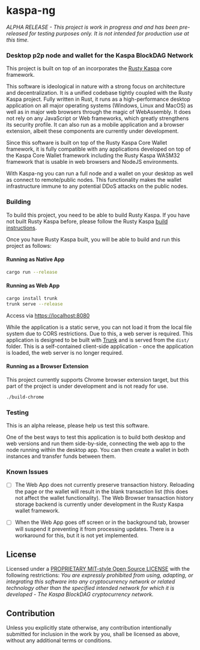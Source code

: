 # kaspa-ng

_ALPHA RELEASE - This project is work in progress and and has been pre-released for testing purposes only._
_It is not intended for production use at this time._

### Desktop p2p node and wallet for the Kaspa BlockDAG Network

This project is built on top of an incorporates the [Rusty Kaspa](https://github.com/kaspanet/rusty-kaspa) core framework.

This software is ideological in nature with a strong focus on architecture and decentralization. It is a unified codebase tightly coupled with the Rusty Kaspa project. Fully written in Rust, it runs as a high-performance desktop application on all major operating systems (Windows, Linux and MacOS) as well as in major web browsers through the magic of WebAssembly. It does not rely on any JavaScript or Web frameworks, which greatly strengthens its security profile. It can also run as a mobile application and a browser extension, albeit these components are currently under development.

Since this software is built on top of the Rusty Kaspa Core Wallet framework, it is fully compatible with any applications developed on top of the Kaspa Core Wallet framework including the Rusty Kaspa WASM32 framework that is usable in web browsers and NodeJS environments.

With Kaspa-ng you can run a full node and a wallet on your desktop as well as connect to remote/public nodes. This functionality makes the wallet infrastructure immune to any potential DDoS attacks on the public nodes.

### Building

To build this project, you need to be able to build Rusty Kaspa. If you have not built Rusty Kaspa before, please follow the Rusty Kaspa [build instructions](https://github.com/kaspanet/rusty-kaspa/blob/master/README.md).

Once you have Rusty Kaspa built, you will be able to build and run this project as follows:

#### Running as Native App
```bash
cargo run --release
```

#### Running as Web App
```bash
cargo install trunk
trunk serve --release
```
Access via [https://localhost:8080](https://localhost:8080)

While the application is a static serve, you can not load it from the local file system due to CORS restrictions. Due to this, a web server is required. This application is designed to be built with [Trunk](https://trunkrs.dev/) and is served from the `dist/` folder.  This is a self-contained client-side application - once the application is loaded, the web server is no longer required.

#### Running as a Browser Extension

This project currently supports Chrome browser extension target, but this part of the project is under development and is not ready for use.

```bash
./build-chrome
```

### Testing

This is an alpha release, please help us test this software.

One of the best ways to test this application is to build both desktop and web versions and run them side-by-side, connecting the web app to the node running within the desktop app. You can then create a wallet in both instances and transfer funds between them.

### Known Issues

- [ ] The Web App does not currently preserve transaction history. Reloading the page or the wallet will result in the blank transaction list (this does not affect the wallet functionality).  The Web Browser transaction history storage backend is currently under development in the Rusty Kaspa wallet framework.
- [ ] When the Web App goes off screen or in the background tab, browser will suspend it preventing it from processing updates. There is a workaround for this, but it is not yet implemented.


## License

Licensed under a [PROPRIETARY MIT-style Open Source LICENSE](LICENSE) with the following restrictions: 
_You are expressly prohibited from using, adapting, or integrating this software into any cryptocurrency network or related technology other than the specified intended network for which it is developed - The Kaspa BlockDAG cryptocurrency network._

## Contribution

Unless you explicitly state otherwise, any contribution intentionally submitted
for inclusion in the work by you, shall be licensed as above, without any
additional terms or conditions.
